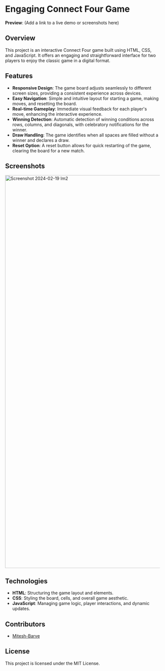 # Engaging Connect Four Game

**Preview**: (Add a link to a live demo or screenshots here)

## Overview

This project is an interactive Connect Four game built using HTML, CSS, and JavaScript. It offers an engaging and straightforward interface for two players to enjoy the classic game in a digital format.

## Features

- **Responsive Design**: The game board adjusts seamlessly to different screen sizes, providing a consistent experience across devices.
- **Easy Navigation**: Simple and intuitive layout for starting a game, making moves, and resetting the board.
- **Real-time Gameplay**: Immediate visual feedback for each player's move, enhancing the interactive experience.
- **Winning Detection**: Automatic detection of winning conditions across rows, columns, and diagonals, with celebratory notifications for the winner.
- **Draw Handling**: The game identifies when all spaces are filled without a winner and declares a draw.
- **Reset Option**: A reset button allows for quick restarting of the game, clearing the board for a new match.

## Screenshots

<img width="1277" alt="Screenshot 2024-02-19 lm2" src="https://github.com/Mitesh-Barve/Crypto-Asset-Manger-Dashboard-Responsive-/assets/128367882/eec00e3b-890c-4592-824b-75e05e0672cb">

## Technologies

- **HTML**: Structuring the game layout and elements.
- **CSS**: Styling the board, cells, and overall game aesthetic.
- **JavaScript**: Managing game logic, player interactions, and dynamic updates.

## Contributors

- [Mitesh-Barve](https://github.com/Mitesh-Barve)

## License

This project is licensed under the MIT License.

